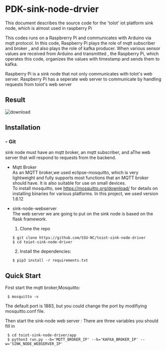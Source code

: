 
 PDK-sink-node-drvier
 ==========================================================

 This document describes the source code for the 'toIot' iot platform sink node, which is almost used in raspberry Pi  

 This codes runs on a Raspbrerry Pi and communicates with Arduino via mqtt protocol. In this code, Raspberry Pi plays the role of mqtt subscriber and broker , and also plays the role of kafka producer. When various sensor values are received from Arduino and transmitted , the Raspberry Pi, which operates this code, organizes the values with timestamp and sends them to kafka. 

 Raspberry Pi is a sink node that not only communicates with toIot's web server. Raspberry Pi has a seperate web server to communicate by handling requests from toiot's web server    

## Result 
![download](https://user-images.githubusercontent.com/60679342/92687305-3d65e580-f376-11ea-9979-8c457d9bf5b7.gif)




## Installation 

### - Git 
sink node must have an mqtt broker, an mqtt subscriber, and aThe web server that will respond to requests from the backend.

* Mqtt Broker  
 As an MQTT broker,we used eclipse-mosquitto, which is very lightweight and fully supports most functions that an MQTT broker should have. It is also suitable for use on small devices.  
 To install mosquitto, see https://mosquitto.org/download/ for details on installing binaries for various platforms. In this project, we used version 1.6.12

* sink-node-webserver  
  The web server we are going to put on the sink node is based on the flask framework.

  1. Clone the repo  
   ```
  $ git clone https://github.com/SSU-NC/toiot-sink-node-driver
  $ cd toiot-sink-node-driver
  ```

  2. Install the dependencies:  
   ```
  $ pip3 install -r requirements.txt
  ```

## Quick Start 
First start the mqtt broker,Mosquitto:
 ```
  $ mosquitto -v 
  ```
The default port is 1883, but you could change the port by modifiying mosquitto.conf file.

Then start the sink-node web server :
There are three variables you should fill in 
 ```
  $ cd toiot-sink-node-driver/app
  $ python3 run.py --b='MQTT_BROKER_IP' --k='KAFKA_BROKER_IP' --w='SINK_NODE_WEBSERVER_IP'
  ```







